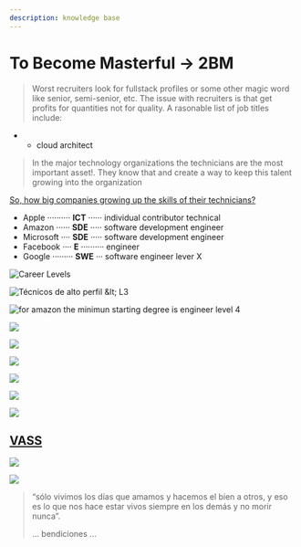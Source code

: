 ```yaml
---
description: knowledge base
---
```


# To Become Masterful → 2BM

> Worst recruiters look for fullstack profiles or some other magic word like senior,  semi-senior, etc. The issue with recruiters is that get profits for quantities not for quality. A rasonable list of job titles include:

* * cloud architect

> In the major technology organizations the technicians are the most important asset!. They know that and create a way to keep this talent growing into the organization

[So, how big companies growing up the skills of their technicians?](https://www.levels.fyi/?compare=Apple,Amazon,Google,Facebook,Microsoft&track=Software%20Engineer#)

* Apple ·········· **ICT** ······ individual contributor technical
* Amazon ······ **SDE** ····· software development engineer
* Microsoft ···· **SDE** ····· software development engineer
* Facebook ···· **E** ·········· engineer
* Google ········· **SWE**  ··· software engineer lever X

![Career Levels](.gitbook/assets/firefox_screenshot_2020-02-05t21-43-53.026z.png)

![T&#xE9;cnicos de alto perfil &amp;lt; L3](.gitbook/assets/image%20%284%29.png)

![for amazon the minimun starting degree is engineer level 4](.gitbook/assets/image%20%282%29.png)

![](.gitbook/assets/image%20%288%29.png)

![](.gitbook/assets/image%20%2811%29.png)

![](.gitbook/assets/image%20%2813%29.png)

![](.gitbook/assets/image%20%281%29.png)

![](.gitbook/assets/image%20%2810%29.png)

![](.gitbook/assets/image%20%2812%29.png)

## [VASS](http://canalempleo.vass.es/planes-de-carrera)

![](.gitbook/assets/image%20%286%29.png)











![](.gitbook/assets/image%20%285%29.png)







> “sólo vivimos los días que amamos y hacemos el bien a otros, y eso es lo que nos hace estar vivos siempre en los demás y no morir nunca”.
>
> ... bendiciones ...







